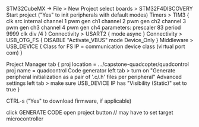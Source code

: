 STM32CubeMX -> File > New Project
select boards > STM32F4DISCOVERY
Start project ("Yes" to init peripherals with default modes)
Timers > TIM3 {
clk src internal
channel 1 pwm gen ch1
channel 2 pwm gen ch2
channel 3 pwm gen ch3
channel 4 pwm gen ch4
parameters:
prescaler 83
period 9999
clk div /4
}
Connectivity > USART2 {
mode async
}
Connectivity > USB_OTG_FS {
DISABLE "Activate_VBUS"
mode Device_Only
}
Middleware > USB_DEVICE {
Class for FS IP = communication device class (virtual port com)
}

Project Manager tab {
proj location = .../capstone-quadcopter/quadcontrol
proj name = quadcontrol
Code generator left tab > turn on "Generate peripheral initialization as a pair of '.c/.h' files per peripheral"
Advanced settings left tab > make sure USB_DEVICE IP has "Visibility (Static)" set to true
}

CTRL-s ("Yes" to download firmware, if applicable)

click GENERATE CODE
open project button
// may have to set target microcontroller

